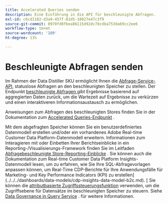```yaml
---
title: Accelerated Queries senden
description: Eine Einführung in die API für beschleunigte Abfragen.
exl-id: c6cd1182-d3a9-457f-81d5-18027e47c3f9
source-git-commit: 0970fd8fbea86115d92dc78cdba753da69cc2ee6
workflow-type: tm+mt
source-wordcount: '189'
ht-degree: 13%

---
```


# Beschleunigte Abfragen senden

Im Rahmen der Data Distiller SKU ermöglicht Ihnen die [Abfrage-Service-API](https://developer.adobe.com/experience-platform-apis/references/query-service/), statuslose Abfragen an den beschleunigten Speicher zu stellen. Der Endpunkt [beschleunigte Abfragen ](https://developer.adobe.com/experience-platform-apis/references/query-service/#tag/Accelerated-Queries) gibt Ergebnisse basierend auf aggregierten Daten zurück, um die Wartezeit auf Ergebnisse zu verkürzen und einen interaktiveren Informationsaustausch zu ermöglichen.

Anweisungen zum Abfragen des beschleunigten Stores finden Sie in der Dokumentation zum [Accelerated Queries-Endpunkt](../../api/accelerated-queries.md) .

Mit dem abgefragten Speicher können Sie ein benutzerdefiniertes Datenmodell erstellen und/oder ein vorhandenes Adobe Real-time Customer Data Platform-Datenmodell erweitern. Informationen zum Interagieren mit oder Einbetten Ihrer Berichtseinblicke in ein Reporting-/Visualisierungs-Framework finden Sie im Leitfaden [Abfragebeschleunigte Store-Reporting-Einblicke](./reporting-insights-data-model.md) . Sie können auch die Dokumentation zum Real-time Customer Data Platform Insights-Datenmodell lesen, um zu erfahren, wie Sie Ihre SQL-Abfragevorlagen anpassen können, um Real-Time CDP-Berichte für Ihre Anwendungsfälle für Marketing- und Key Performance Indicators (KPI) zu erstellen](../../../dashboards/data-models/cdp-insights-data-model-b2c.md). [ Sie können die [attributbasierte Zugriffssteuerungsfunktion](../../../access-control/abac/overview.md) verwenden, um die Zugriffsebene für Datensätze im beschleunigten Speicher zu steuern. Siehe [Data Governance in Query Service](../../data-governance/overview.md#create-field-based-access-restrictions-on-accelerated-datasets) .
für weitere Informationen.
